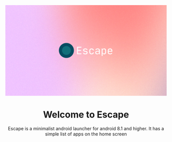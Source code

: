 ![Banner](https://github.com/georgeclensy/Escape/blob/master/branding/banner.png)

<div align="center">
  
<h1 align="center">
  Welcome to Escape
</h1>

Escape is a minimalist android launcher for android 8.1 and higher. It has a simple list of apps on the home screen 
</div>

